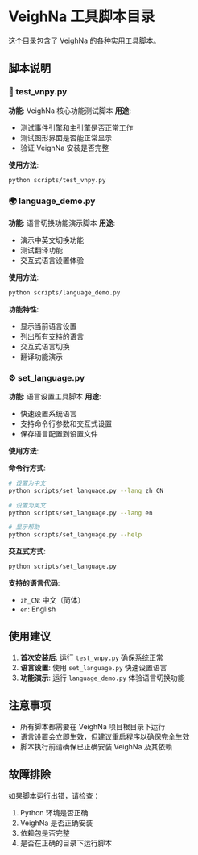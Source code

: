 # VeighNa 工具脚本目录

这个目录包含了 VeighNa 的各种实用工具脚本。

## 脚本说明

### 🧪 test_vnpy.py
**功能**: VeighNa 核心功能测试脚本
**用途**: 
- 测试事件引擎和主引擎是否正常工作
- 测试图形界面是否能正常显示
- 验证 VeighNa 安装是否完整

**使用方法**:
```bash
python scripts/test_vnpy.py
```

### 🌍 language_demo.py
**功能**: 语言切换功能演示脚本
**用途**:
- 演示中英文切换功能
- 测试翻译功能
- 交互式语言设置体验

**使用方法**:
```bash
python scripts/language_demo.py
```

**功能特性**:
- 显示当前语言设置
- 列出所有支持的语言
- 交互式语言切换
- 翻译功能演示

### ⚙️ set_language.py
**功能**: 语言设置工具脚本
**用途**:
- 快速设置系统语言
- 支持命令行参数和交互式设置
- 保存语言配置到设置文件

**使用方法**:

**命令行方式**:
```bash
# 设置为中文
python scripts/set_language.py --lang zh_CN

# 设置为英文
python scripts/set_language.py --lang en

# 显示帮助
python scripts/set_language.py --help
```

**交互式方式**:
```bash
python scripts/set_language.py
```

**支持的语言代码**:
- `zh_CN`: 中文（简体）
- `en`: English

## 使用建议

1. **首次安装后**: 运行 `test_vnpy.py` 确保系统正常
2. **语言设置**: 使用 `set_language.py` 快速设置语言
3. **功能演示**: 运行 `language_demo.py` 体验语言切换功能

## 注意事项

- 所有脚本都需要在 VeighNa 项目根目录下运行
- 语言设置会立即生效，但建议重启程序以确保完全生效
- 脚本执行前请确保已正确安装 VeighNa 及其依赖

## 故障排除

如果脚本运行出错，请检查：
1. Python 环境是否正确
2. VeighNa 是否正确安装
3. 依赖包是否完整
4. 是否在正确的目录下运行脚本